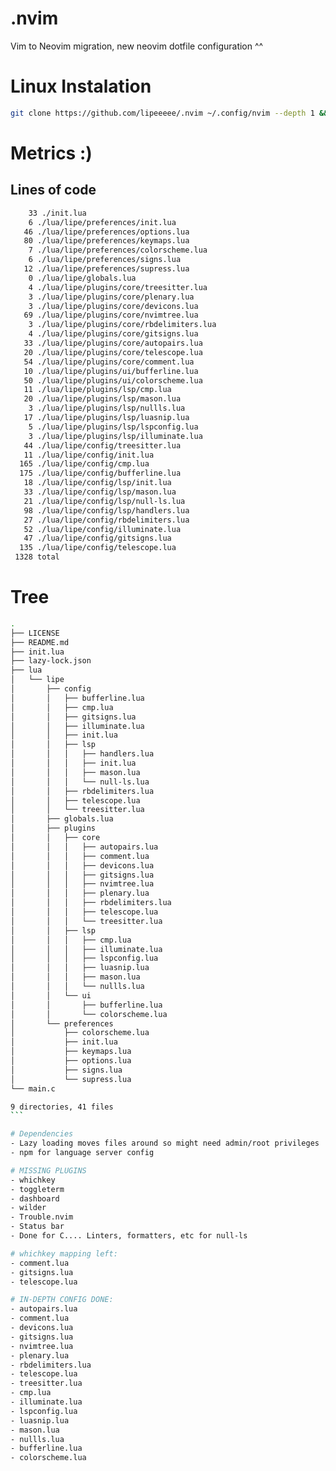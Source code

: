 # .nvim
Vim to Neovim migration,
new neovim dotfile configuration ^^

# Linux Instalation
```bash
git clone https://github.com/lipeeeee/.nvim ~/.config/nvim --depth 1 && nvim
```

# Metrics :)
## Lines of code
```bash
    33 ./init.lua
    6 ./lua/lipe/preferences/init.lua
   46 ./lua/lipe/preferences/options.lua
   80 ./lua/lipe/preferences/keymaps.lua
    7 ./lua/lipe/preferences/colorscheme.lua
    6 ./lua/lipe/preferences/signs.lua
   12 ./lua/lipe/preferences/supress.lua
    0 ./lua/lipe/globals.lua
    4 ./lua/lipe/plugins/core/treesitter.lua
    3 ./lua/lipe/plugins/core/plenary.lua
    3 ./lua/lipe/plugins/core/devicons.lua
   69 ./lua/lipe/plugins/core/nvimtree.lua
    3 ./lua/lipe/plugins/core/rbdelimiters.lua
    4 ./lua/lipe/plugins/core/gitsigns.lua
   33 ./lua/lipe/plugins/core/autopairs.lua
   20 ./lua/lipe/plugins/core/telescope.lua
   54 ./lua/lipe/plugins/core/comment.lua
   10 ./lua/lipe/plugins/ui/bufferline.lua
   50 ./lua/lipe/plugins/ui/colorscheme.lua
   11 ./lua/lipe/plugins/lsp/cmp.lua
   20 ./lua/lipe/plugins/lsp/mason.lua
    3 ./lua/lipe/plugins/lsp/nullls.lua
   17 ./lua/lipe/plugins/lsp/luasnip.lua
    5 ./lua/lipe/plugins/lsp/lspconfig.lua
    3 ./lua/lipe/plugins/lsp/illuminate.lua
   44 ./lua/lipe/config/treesitter.lua
   11 ./lua/lipe/config/init.lua
  165 ./lua/lipe/config/cmp.lua
  175 ./lua/lipe/config/bufferline.lua
   18 ./lua/lipe/config/lsp/init.lua
   33 ./lua/lipe/config/lsp/mason.lua
   21 ./lua/lipe/config/lsp/null-ls.lua
   98 ./lua/lipe/config/lsp/handlers.lua
   27 ./lua/lipe/config/rbdelimiters.lua
   52 ./lua/lipe/config/illuminate.lua
   47 ./lua/lipe/config/gitsigns.lua
  135 ./lua/lipe/config/telescope.lua
 1328 total
```
# Tree
````bash
.
├── LICENSE
├── README.md
├── init.lua
├── lazy-lock.json
├── lua
│   └── lipe
│       ├── config
│       │   ├── bufferline.lua
│       │   ├── cmp.lua
│       │   ├── gitsigns.lua
│       │   ├── illuminate.lua
│       │   ├── init.lua
│       │   ├── lsp
│       │   │   ├── handlers.lua
│       │   │   ├── init.lua
│       │   │   ├── mason.lua
│       │   │   └── null-ls.lua
│       │   ├── rbdelimiters.lua
│       │   ├── telescope.lua
│       │   └── treesitter.lua
│       ├── globals.lua
│       ├── plugins
│       │   ├── core
│       │   │   ├── autopairs.lua
│       │   │   ├── comment.lua
│       │   │   ├── devicons.lua
│       │   │   ├── gitsigns.lua
│       │   │   ├── nvimtree.lua
│       │   │   ├── plenary.lua
│       │   │   ├── rbdelimiters.lua
│       │   │   ├── telescope.lua
│       │   │   └── treesitter.lua
│       │   ├── lsp
│       │   │   ├── cmp.lua
│       │   │   ├── illuminate.lua
│       │   │   ├── lspconfig.lua
│       │   │   ├── luasnip.lua
│       │   │   ├── mason.lua
│       │   │   └── nullls.lua
│       │   └── ui
│       │       ├── bufferline.lua
│       │       └── colorscheme.lua
│       └── preferences
│           ├── colorscheme.lua
│           ├── init.lua
│           ├── keymaps.lua
│           ├── options.lua
│           ├── signs.lua
│           └── supress.lua
└── main.c

9 directories, 41 files
```

# Dependencies
- Lazy loading moves files around so might need admin/root privileges
- npm for language server config

# MISSING PLUGINS
- whichkey
- toggleterm
- dashboard
- wilder
- Trouble.nvim
- Status bar
- Done for C.... Linters, formatters, etc for null-ls

# whichkey mapping left:
- comment.lua
- gitsigns.lua
- telescope.lua

# IN-DEPTH CONFIG DONE:
- autopairs.lua
- comment.lua
- devicons.lua
- gitsigns.lua
- nvimtree.lua
- plenary.lua
- rbdelimiters.lua
- telescope.lua
- treesitter.lua
- cmp.lua
- illuminate.lua
- lspconfig.lua
- luasnip.lua
- mason.lua
- nullls.lua
- bufferline.lua
- colorscheme.lua

